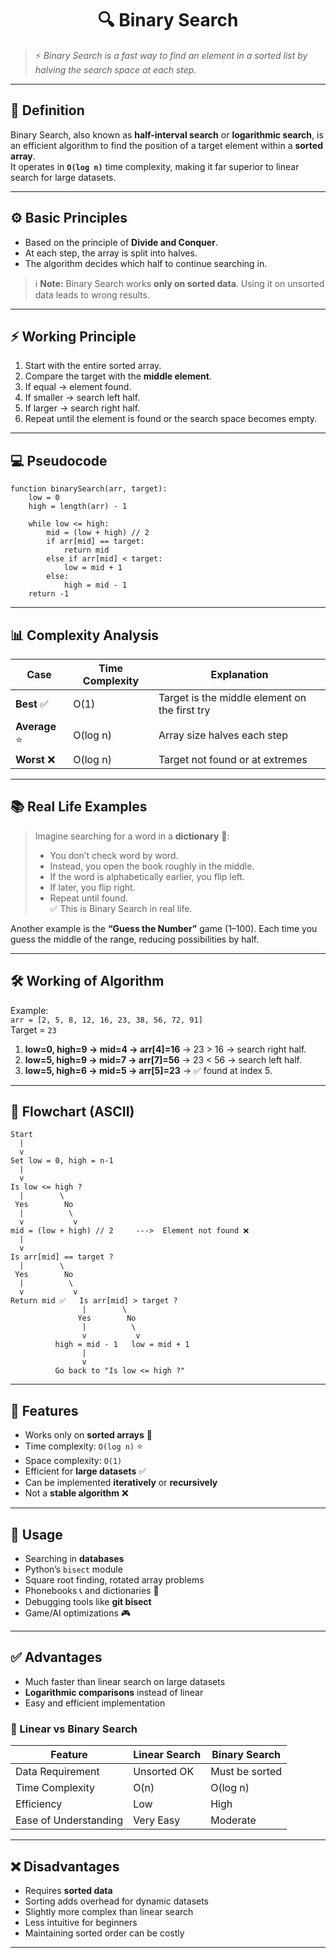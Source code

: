 <h1 align="center">🔍 Binary Search</h1>

> ⚡ *Binary Search is a fast way to find an element in a sorted list by halving the search space at each step.*  

---

## 📘 Definition
Binary Search, also known as **half-interval search** or **logarithmic search**, is an efficient algorithm to find the position of a target element within a **sorted array**.  
It operates in **`O(log n)`** time complexity, making it far superior to linear search for large datasets.

---

## ⚙️ Basic Principles
- Based on the principle of **Divide and Conquer**.  
- At each step, the array is split into halves.  
- The algorithm decides which half to continue searching in.  

> ℹ️ **Note:** Binary Search works **only on sorted data**. Using it on unsorted data leads to wrong results.

---

## ⚡ Working Principle
1. Start with the entire sorted array.  
2. Compare the target with the **middle element**.  
3. If equal → element found.  
4. If smaller → search left half.  
5. If larger → search right half.  
6. Repeat until the element is found or the search space becomes empty.  

---

## 💻 Pseudocode
```pseudo
function binarySearch(arr, target):
    low = 0
    high = length(arr) - 1
    
    while low <= high:
        mid = (low + high) // 2
        if arr[mid] == target:
            return mid
        else if arr[mid] < target:
            low = mid + 1
        else:
            high = mid - 1
    return -1
```

---

## 📊 Complexity Analysis

| Case          | Time Complexity | Explanation                                  |
|---------------|-----------------|----------------------------------------------|
| **Best** ✅    | O(1)            | Target is the middle element on the first try |
| **Average** ⭐ | O(log n)        | Array size halves each step                  |
| **Worst** ❌   | O(log n)        | Target not found or at extremes              |

---

## 📚 Real Life Examples
> Imagine searching for a word in a **dictionary** 📖:  
> - You don’t check word by word.  
> - Instead, you open the book roughly in the middle.  
> - If the word is alphabetically earlier, you flip left.  
> - If later, you flip right.  
> - Repeat until found.  
> ✅ This is Binary Search in real life.

Another example is the **“Guess the Number”** game (1–100). Each time you guess the middle of the range, reducing possibilities by half.

---

## 🛠️ Working of Algorithm
Example:  
`arr = [2, 5, 8, 12, 16, 23, 38, 56, 72, 91]`  
Target = `23`

1. **low=0, high=9 → mid=4 → arr[4]=16** → 23 > 16 → search right half.  
2. **low=5, high=9 → mid=7 → arr[7]=56** → 23 < 56 → search left half.  
3. **low=5, high=6 → mid=5 → arr[5]=23** → ✅ found at index 5.  

---

## 🔄 Flowchart (ASCII)

```
Start
  |
  v
Set low = 0, high = n-1
  |
  v
Is low <= high ?
  |        \
 Yes        No
  |          \
  v           v
mid = (low + high) // 2     --->  Element not found ❌
  |
  v
Is arr[mid] == target ?
  |        \
 Yes        No
  |          \
  v           v
Return mid ✅   Is arr[mid] > target ?
                |        \
               Yes        No
                |          \
                v           v
          high = mid - 1   low = mid + 1
                |
                v
          Go back to "Is low <= high ?"
```

---

## 🌟 Features
- Works only on **sorted arrays** 📘  
- Time complexity: `O(log n)` ⭐  
- Space complexity: `O(1)`  
- Efficient for **large datasets** ✅  
- Can be implemented **iteratively** or **recursively**  
- Not a **stable algorithm** ❌  

---

## 📌 Usage
- Searching in **databases**  
- Python’s `bisect` module  
- Square root finding, rotated array problems  
- Phonebooks 📞 and dictionaries 📖  
- Debugging tools like **git bisect**  
- Game/AI optimizations 🎮  

---

## ✅ Advantages
- Much faster than linear search on large datasets  
- **Logarithmic comparisons** instead of linear  
- Easy and efficient implementation  

### 🔎 Linear vs Binary Search

| Feature              | Linear Search | Binary Search |
|-----------------------|---------------|---------------|
| Data Requirement     | Unsorted OK   | Must be sorted |
| Time Complexity      | O(n)          | O(log n)      |
| Efficiency           | Low           | High          |
| Ease of Understanding| Very Easy     | Moderate      |

---

## ❌ Disadvantages
- Requires **sorted data**  
- Sorting adds overhead for dynamic datasets  
- Slightly more complex than linear search  
- Less intuitive for beginners  
- Maintaining sorted order can be costly  

---